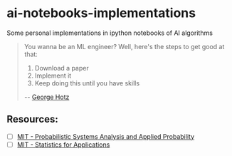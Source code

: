 # ai-notebooks-implementations
Some personal implementations in ipython notebooks of AI algorithms

> You wanna be an ML engineer? Well, here's the steps to get good at that:
>
> 1. Download a paper
> 2. Implement it
> 3. Keep doing this until you have skills
>
> -- [George Hotz](https://www.youtube.com/watch?v=N2bXEUSAiTI&t=1310s)

## Resources: 
- [ ] [MIT - Probabilistic Systems Analysis and Applied Probability](https://ocw.mit.edu/courses/6-041-probabilistic-systems-analysis-and-applied-probability-fall-2010/pages/syllabus/)
- [ ] [MIT - Statistics for Applications](https://ocw.mit.edu/courses/18-650-statistics-for-applications-fall-2016/)
